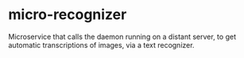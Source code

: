# micro-recognizer

Microservice that calls the daemon running on a distant server, to get automatic transcriptions of images, via a text recognizer.